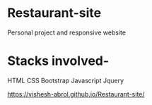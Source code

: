 # Restaurant-site
Personal project and responsive website 
# Stacks involved-
HTML
CSS
Bootstrap
Javascript
Jquery

https://vishesh-abrol.github.io/Restaurant-site/
